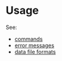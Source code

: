# Usage

See:

* [commands](command/)
* [error messages](errors.html)
* [data file formats](data-format.html)
